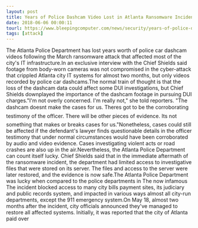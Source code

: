 ```yaml
---
layout: post
title: Years of Police Dashcam Video Lost in Atlanta Ransomware Incident
date: 2018-06-06 00:00:11
tourl: https://www.bleepingcomputer.com/news/security/years-of-police-dashcam-video-lost-in-atlanta-ransomware-incident/
tags: [attack]
---
```

The Atlanta Police Department has lost years worth of police car dashcam videos following the March ransomware attack that affected most of the city's IT infrastructure.In an exclusive interview with the Chief Shields said footage from body-worn cameras was not compromised in the cyber-attack that crippled Atlanta city IT systems for almost two months, but only videos recorded by police car dashcams.The normal train of thought is that the loss of the dashcam data could affect some DUI investigations, but Chief Shields downplayed the importance of the dashcam footage in pursuing DUI charges."I'm not overly concerned. I'm really not," she told reporters. "The dashcam doesnt make the cases for us. Theres got to be the corroborating testimony of the officer. There will be other pieces of evidence. Its not something that makes or breaks cases for us."Nonetheless, cases could still be affected if the defendant's lawyer finds questionable details in the officer testimony that under normal circumstances would have been corroborated by audio and video evidence. Cases investigating violent acts or road crashes are also up in the air.Nevertheless, the Atlanta Police Department can count itself lucky. Chief Shields said that in the immediate aftermath of the ransomware incident, the department had limited access to investigative files that were stored on its server. The files and access to the server were later restored, and the evidence is now safe.The Atlanta Police Department was lucky when compared to the police departments in The now infamous The incident blocked access to many city bills payment sites, its judiciary and public records system, and impacted in various ways almost all city-run departments, except the 911 emergency system.On May 18, almost two months after the incident, city officials announced they've managed to restore all affected systems. Initially, it was reported that the city of Atlanta paid over 